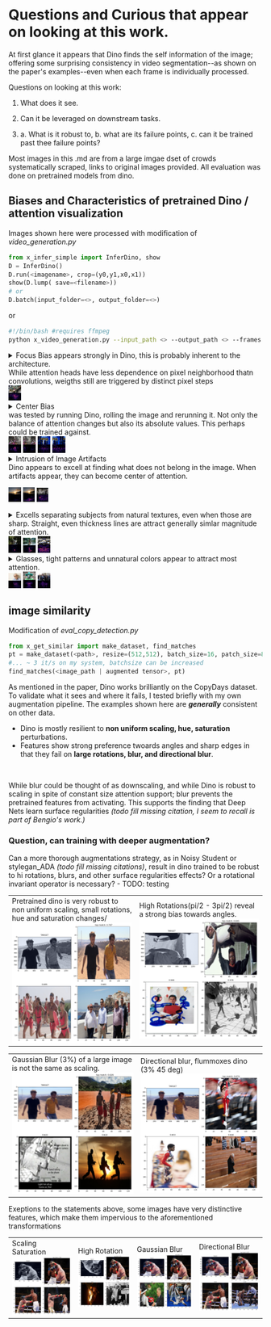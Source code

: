 # Questions and Curious that appear on looking at this work.

At first glance it appears that Dino finds the self information of the image; offering some surprising consistency in video segmentation--as shown on the paper's examples--even when each frame is individually processed.  

Questions on looking at this work:

1. What does it see.<br>

2. Can it be leveraged on downstream tasks.  <br>

3. a. What is it robust to, b. what are its failure points, c. can it be trained past thee failure points? <br>

Most images in this .md are from a large imgae dset of crowds systematically scraped, links to original images provided. All evaluation was done on pretrained models from dino. <br>

## Biases and Characteristics of pretrained Dino / attention visualization
Images shown here were processed with modification of *video_generation.py*
```python
from x_infer_simple import InferDino, show
D = InferDino() 
D.run(<imagename>, crop=(y0,y1,x0,x1))
show(D.lump( save=<filename>))
# or
D.batch(input_folder=<>, output_folder=<>)
```
or
```bash
#!/bin/bash #requires ffmpeg
python x_video_generation.py --input_path <> --output_path <> --frames <start end> --as_video 1 --crop <ints y0 y1 x0 x1>
```

<details>
  <summary>  Focus Bias appears strongly in Dino, this is probably inherent to the architecture. <br> While attention heads have less dependence on pixel neighborhood thatn convolutions, weigths still are triggered by distinct pixel steps <br>
    <img width="5%" src=".github/bangladesh_factory_attn.jpg"/> </summary>

  <div align="center">
<td> <img width="50%" src=".github/bangladesh_factory_attn.jpg"/> 
</td>
<a href='https://i.guim.co.uk/img/media/5ef7400158bf88db31347de8e6bb023d5a443f13/0_230_5649_3390/master/5649.jpg?width=1920&quality=85&auto=format&fit=max&s=1ab893b235820659589fa2c786e4d5f6'>Image source</a>
</div>
</details>

<details>
  <summary> Center Bias<br> was tested by running Dino, rolling the image and rerunning it. Not only the balance of attention changes but also its absolute values. This perhaps could be trained against.<br>
  <img width="5%" src=".github/lava_ori.jpg"/>
  <img width="5%" src=".github/lava_rolled.jpg"/> 
  <img width="5%" src=".github/urgencies_attn.jpg"/> 
  <img width="5%" src=".github/urgencies_roll_attn.jpg"/> 
  
  </summary>
<div align="center">
<table><tr>
<td> <img width="100%" src=".github/lava_ori.jpg"/> </td>
<td> <img width="100%" src=".github/lava_rolled.jpg"/></td>

<td> <img width="100%" src=".github/urgencies_attn.jpg"/> </td>
<td> <img width="100%" src=".github/urgencies_roll_attn.jpg"/>
</td>
</tr></table>
</div>
<div align="left">
<a href='https://www.theguardian.com/world/gallery/2020/jan/13/lava-gushes-from-taal-volcano-in-philippines-in-pictures#img-8'>Image1 source</a>
</div>
<div align="right">
<a href='https://www.theguardian.com/artanddesign/gallery/2020/apr/04/20-photographs-of-the-week#img-12'>Image2 source</a>

</div>

</details>

<details>
  <summary> Intrusion of Image Artifacts <br>
  Dino appears to excell at finding what does not belong in the image. When artifacts appear, they can become center of attention.<br>
  
  <img width="5%" src=".github/sunset.jpg"/> <img width="4.55%" src=".github/sunset_crop.jpg"/>
  <img width="4.55%" src=".github/prix-pictet-2019-shortlist-photo-essay_img-23_attn.jpg"/>
  </summary>

Image of sunset has artifacts from poor video compression, which dissappear when cropped.<br>
On the corrupted film, the human is not highlit, while artifacts are included the highest magnitude of attention picks up brick patterns.
<div align="center">
<table><tr>

<td> <img width="100%"  src=".github/sunset.jpg"/> </td>
<td> <img width="91%"  src=".github/sunset_crop.jpg"/> </td>
<br>
<td> <img width="100%"  src=".github/prix-pictet-2019-shortlist-photo-essay_img-23_attn.jpg"/>
<a href='https://www.theguardian.com/artanddesign/2019/jul/05/prix-pictet-2019-shortlist-photo-essay#img-23'>Image source</a>
</td>
</tr></table>
</div>
</details>

<details>
    <summary> Excells separating subjects from natural textures, even when those are sharp. Straight, even thickness lines are attract generally simlar magnitude of attention. <br>
     <img width="5%" src=".github/subjects_nature.jpg">
     <img width="5%" src=".github/death-toll-from-floods-in-south-asia-rises-to-more-than-100_img-2_attn.jpg">
     <img width="5%" src=".github/bourse_europeene.jpg">
     </summary>

<div align="center">
<table><tr>
<td> <img width="100%"  src=".github/subjects_nature.jpg"> 
<a href='https://www.theguardian.com/artanddesign/gallery/2020/jun/06/20-photographs-of-the-week#img-20'>Image source</a></td>
</td>
<td> <img width="100%"  src=".github/death-toll-from-floods-in-south-asia-rises-to-more-than-100_img-2_attn.jpg">
<a href='https://www.theguardian.com/environment/2019/jul/16/death-toll-from-floods-in-south-asia-rises-to-more-than-100#img-2'>Image source</a></td>
<td> <img width="100%"  src=".github/bourse_europeene.jpg"/>
<a href='https://www.lapresse.ca/affaires/marches/201907/04/01-5232681-les-bourses-europeennes-sans-direction-en-labsence-de-wall-street.php'>Image source</a></td>
</tr></table>
</div>

</details>

<details>
    <summary>Glasses, tight patterns and unnatural colors appear to attract most attention. <br>
     <img width="5%" src=".github/do-i-really-care-woody-allen-comes-out-fighting_img-1_attn.jpg">
     <img width="5%" src=".github/a-lost-elephant-and-hong-kong-protests-wednesdays-best-photos_img-10_attn.jpg">
     <img width="5%" src=".github/trump-roger-stone-sentencing-reaction-criticism_img-1_attn.jpg">
     </summary>
<div align="center">
<table><tr>
<td> <img width="100%"  src=".github/do-i-really-care-woody-allen-comes-out-fighting_img-1_attn.jpg">
<a href='https://www.theguardian.com/film/2020/may/29/do-i-really-care-woody-allen-comes-out-fighting#img-1'>Image source</a>
</td>
<td> <img width="100%"  src=".github/a-lost-elephant-and-hong-kong-protests-wednesdays-best-photos_img-10_attn.jpg"/> 
<a href='https://www.theguardian.com/media/gallery/2019/jun/12/a-lost-elephant-and-hong-kong-protests-wednesdays-best-photos#img-10'>Image source</a>
</td>
<td> <img width="100%"  src=".github/trump-roger-stone-sentencing-reaction-criticism_img-1_attn.jpg"/>
<a href="https://www.theguardian.com/us-news/2020/feb/11/trump-roger-stone-sentencing-reaction-criticism#img-1">Image source</a>
</td>
</tr></table>
</div>

</details>

## image similarity
Modification of *eval_copy_detection.py*
```python
from x_get_similar import make_dataset, find_matches
pt = make_dataset(<path>, resize=(512,512), batch_size=16, patch_size=8, arch="vit_small", savename="vit_small_512_8.pt")
#... ~ 3 it/s on my system, batchsize can be increased
find_matches(<image_path | augmented tensor>, pt)
```
As mentioned in the paper, Dino works brilliantly on the CopyDays dataset. To validate what it sees and where it fails, I tested briefly with my own augmentation pipeline. The examples shown here are ***generally*** consistent on other data. <br>

* Dino is mostly resilient to **non uniform scaling, hue, saturation** perturbations.
* Features show strong preference twoards angles and sharp edges in that they fail on **large rotations, blur, and directional blur**.
<br>

While blur could be thought of as downscaling, and while Dino is robust to scaling in spite of constant size attention support; blur prevents the pretrained features from activating. This supports the finding that Deep Nets learn surface regularities *(todo fill missing citation, I seem to recall is part of Bengio's work.)*

### Question, can training with deeper augmentation?
Can a more thorough augmentations strategy, as in Noisy Student or stylegan_ADA *(todo fill missing citations)*, result in dino trained to be robust to hi rotations, blurs, and other surface regularities effects? Or a rotational invariant operator is necessary? - TODO: testing

<div align="center">
<table><tr>
<td> Pretrained dino is very robust to non uniform scaling, small rotations, hue and saturation changes/<img width="100%"  src=".github/0x702a1828_1800_RSat.png">

<!-- <a href=''>Image source</a></td> -->
<td> High Rotations(pi/2 - 3pi/2) reveal a strong bias towards angles. <img width="100%"  src=".github/0x702a1828_1800_hiRSat.png">
<!-- <a href=''>Image source</a></td> -->
</td>
</tr></table>
<table><tr>

<td> Gaussian Blur (3%) of a large image is not the same as scaling. <img width="100%"  src=".github/0x702a1828_1800_Blur.png">
<!-- <a href=''>Image source</a></td> -->
</td>
<td> Directional blur, flummoxes dino (3% 45 deg)<img width="100%"  src=".github/0x702a1828_1800_dBlur.png">

<!-- <a href=''>Image source</a></td> -->
</td>
</tr></table>
</div>

Exeptions to the statements above, some images have very distinctive features, which make them impervious to the aforementioned transformations

<div align="center">
<table><tr>
<td> Scaling Saturation<img width="100%"  src=".github/0x937211a5_3488_RSat.png"></td>
<td> High Rotation<img width="100%"  src=".github/0x937211a5_3488_hiRSat.png"></td>
<td> Gaussian Blur<img width="100%"  src=".github/0x937211a5_3488_Blur.png"></td>
<td> Directional Blur<img width="100%"  src=".github/0x937211a5_3488_dBlur.png"></td>
</tr></table>
</div>